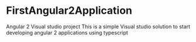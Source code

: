 # FirstAngular2Application
Angular 2 Visual studio project
This is a simple Visual studio solution to start developing angular 2 applications using typescript
